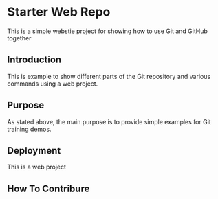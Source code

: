 # Starter Web Repo

This is a simple webstie project for 
showing how to use Git and GitHub together

## Introduction

This is example to show different parts
of the Git repository and various commands
using a web project.

## Purpose

As stated above, the main purpose is to 
provide simple examples for Git training 
demos.

## Deployment

This is a web project

## How To Contribure

